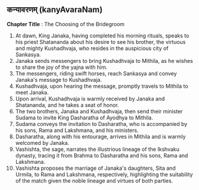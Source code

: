 ## कन्यावरणम् (kanyAvaraNam)

**Chapter Title** : The Choosing of the Bridegroom

1. At dawn, King Janaka, having completed his morning rituals, speaks to his priest Shatananda about his desire to see his brother, the virtuous and mighty Kushadhvaja, who resides in the auspicious city of Sankasya.
2. Janaka sends messengers to bring Kushadhvaja to Mithila, as he wishes to share the joy of the yajna with him.
3. The messengers, riding swift horses, reach Sankasya and convey Janaka's message to Kushadhvaja.
4. Kushadhvaja, upon hearing the message, promptly travels to Mithila to meet Janaka.
5. Upon arrival, Kushadhvaja is warmly received by Janaka and Shatananda, and he takes a seat of honor.
6. The two brothers, Janaka and Kushadhvaja, then send their minister Sudama to invite King Dasharatha of Ayodhya to Mithila.
7. Sudama conveys the invitation to Dasharatha, who is accompanied by his sons, Rama and Lakshmana, and his ministers.
8. Dasharatha, along with his entourage, arrives in Mithila and is warmly welcomed by Janaka.
9. Vashishta, the sage, narrates the illustrious lineage of the Ikshvaku dynasty, tracing it from Brahma to Dasharatha and his sons, Rama and Lakshmana.
10. Vashishta proposes the marriage of Janaka's daughters, Sita and Urmila, to Rama and Lakshmana, respectively, highlighting the suitability of the match given the noble lineage and virtues of both parties.
